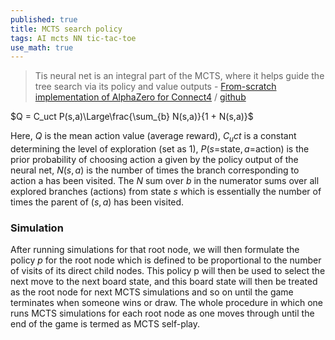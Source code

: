 ```yaml
---
published: true
title: MCTS search policy
tags: AI mcts NN tic-tac-toe
use_math: true
---
```

> Tis neural net is an integral part of the MCTS, where it helps guide the tree search via its policy and value outputs - [From-scratch implementation of AlphaZero for Connect4](https://towardsdatascience.com/from-scratch-implementation-of-alphazero-for-connect4-f73d4554002a) / [github](https://github.com/plkmo/AlphaZero_Connect4)

$Q = C_uct P(s,a)\Large\frac{\sum_{b} N(s,a)}{1 + N(s,a)}$

Here, $Q$ is the mean action value (average reward), $C_uct$ is a constant determining the level of exploration (set as 1), $P(s$=state$,a$=action$)$ is the prior probability of choosing action a given by the policy output of the neural net, $N(s,a)$ is the number of times the branch corresponding to action a has been visited. The $N$ sum over $b$ in the numerator sums over all explored branches (actions) from state $s$ which is essentially the number of times the parent of $(s,a)$ has been visited.

### Simulation

After running simulations for that root node, we will then formulate the policy $p$ for the root node which is defined to be proportional to the number of visits of its direct child nodes. This policy p will then be used to select the next move to the next board state, and this board state will then be treated as the root node for next MCTS simulations and so on until the game terminates when someone wins or draw. The whole procedure in which one runs MCTS simulations for each root node as one moves through until the end of the game is termed as MCTS self-play.
